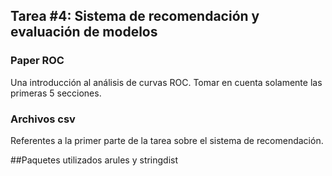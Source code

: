 ## Tarea #4: Sistema de recomendación y evaluación de modelos

### Paper ROC 
Una introducción al análisis de curvas ROC. Tomar en cuenta solamente las primeras 5 secciones.

### Archivos csv
Referentes a la primer parte de la tarea sobre el sistema de recomendación.

##Paquetes utilizados
arules y stringdist
